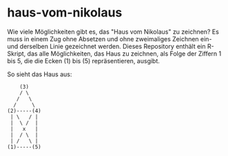 # haus-vom-nikolaus

Wie viele Möglichkeiten gibt es, das "Haus vom Nikolaus" zu zeichnen? Es muss in
einem Zug ohne Absetzen und ohne zweimaliges Zeichnen ein- und derselben Linie
gezeichnet werden. Dieses Repository enthält ein R-Skript, das alle 
Möglichkeiten, das Haus zu zeichnen, als Folge der Ziffern 1 bis 5, die die 
Ecken (1) bis (5) repräsentieren, ausgibt.

So sieht das Haus aus:

```
    (3)
    / \
   /   \
  /     \
(2)-----(4)
 | \   / |
 |  \ /  |
 |   x   |
 |  / \  |
 | /   \ |
(1)-----(5)
```
